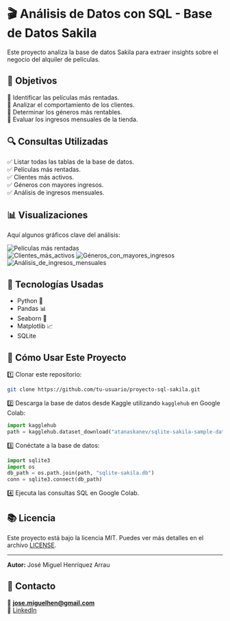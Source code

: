 # 🎬 Análisis de Datos con SQL - Base de Datos Sakila

Este proyecto analiza la base de datos Sakila para extraer insights sobre el negocio del alquiler de películas.  

## 📌 Objetivos
🔹 Identificar las películas más rentadas.  
🔹 Analizar el comportamiento de los clientes.  
🔹 Determinar los géneros más rentables.  
🔹 Evaluar los ingresos mensuales de la tienda.  

## 🔍 Consultas Utilizadas
✅ Listar todas las tablas de la base de datos.  
✅ Películas más rentadas.  
✅ Clientes más activos.  
✅ Géneros con mayores ingresos.  
✅ Análisis de ingresos mensuales.  

## 📊 Visualizaciones  
Aquí algunos gráficos clave del análisis:

![Películas más rentadas](Imagenes%20Gr%C3%A1ficos/peliculas_mas_rentadas.png)  
![Clientes_más_activos](Imagenes%20Gr%C3%A1ficos/clientes_mas_activos.png)
![Géneros_con_mayores_ingresos](Imagenes%20Gr%C3%A1ficos/generos_con_mas%20ingresos.png)
![Análisis_de_ingresos_mensuales](Imagenes%20Gr%C3%A1ficos/ingresos_mensulaes_tienda.png) 

## 🚀 Tecnologías Usadas
- Python 🐍
- Pandas 📊
- Seaborn 🎨
- Matplotlib 📈
- SQLite

## 🚀 Cómo Usar Este Proyecto  
1️⃣ Clonar este repositorio:  
```bash
git clone https://github.com/tu-usuario/proyecto-sql-sakila.git
```
2️⃣ Descarga la base de datos desde Kaggle utilizando `kagglehub` en Google Colab:  
```python
import kagglehub
path = kagglehub.dataset_download("atanaskanev/sqlite-sakila-sample-database")
```
3️⃣ Conéctate a la base de datos:  
```python
import sqlite3
import os
db_path = os.path.join(path, "sqlite-sakila.db")
conn = sqlite3.connect(db_path)
```
4️⃣ Ejecuta las consultas SQL en Google Colab.  

## 📚 Licencia  
Este proyecto está bajo la licencia MIT. Puedes ver más detalles en el archivo [LICENSE](LICENSE).  

---  
**Autor:** José Miguel Henríquez Arrau

## 📢 Contacto
📩 **jose.miguelhen@gmail.com**  
🔗 [LinkedIn](https://www.linkedin.com/in/jos%C3%A9-miguel-henr%C3%ADquez-arrau-sociologo-fullstack-web/)  


